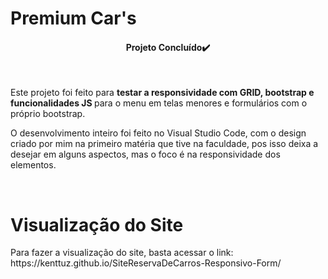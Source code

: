 # Premium Car's

<h4 align="center">Projeto Concluído✔️</h4><br>

<p>Este projeto foi feito para <strong>testar a responsividade com GRID, bootstrap e funcionalidades JS </strong>para o menu em telas menores e formulários com o próprio bootstrap.
<p>O desenvolvimento inteiro foi feito no Visual Studio Code, com o design criado por mim na primeiro matéria que tive na faculdade, pos isso deixa a desejar em alguns aspectos, mas o foco é na responsividade dos elementos.</p><br>

<h1>Visualização do Site</h1>
<p>Para fazer a visualização do site, basta acessar o link:
<a>https://kenttuz.github.io/SiteReservaDeCarros-Responsivo-Form/</a>
